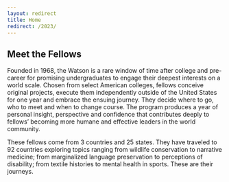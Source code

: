 ```yaml
---
layout: redirect
title: Home
redirect: /2023/
---
```


## Meet the Fellows

Founded in 1968, the Watson is a rare window of time after college and pre-career for promising undergraduates to engage their deepest interests on a world scale. Chosen from select American colleges, fellows conceive original projects, execute them independently outside of the United States for one year and embrace the ensuing journey. They decide where to go, who to meet and when to change course. The program produces a year of personal insight, perspective and confidence that contributes deeply to fellows’ becoming more humane and effective leaders in the world community.

These fellows come from 3 countries and 25 states. They have traveled to 92 countries exploring topics ranging from wildlife conservation to narrative medicine; from marginalized language preservation to perceptions of disability; from textile histories to mental health in sports. These are their journeys.
